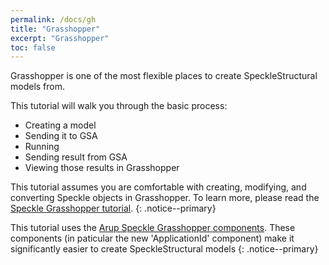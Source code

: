 ```yaml
---
permalink: /docs/gh
title: "Grasshopper"
excerpt: "Grasshopper"
toc: false
---
```


Grasshopper is one of the most flexible places to create SpeckleStructural models from.

This tutorial will walk you through the basic process:

* Creating a model
* Sending it to GSA
* Running
* Sending result from GSA
* Viewing those results in Grasshopper

<i class="fa fa-graduation-cap"></i> This tutorial assumes you are comfortable with creating, modifying, and converting Speckle objects in Grasshopper. To learn more, please read the [Speckle Grasshopper tutorial](https://speckle.systems/docs/clients/grasshopper/schema-builder/).
{: .notice--primary}

This tutorial uses the [Arup Speckle Grasshopper components](https://www.youtube.com/watch?v=oHg5SJYRHA0). These components (in paticular the new 'ApplicationId' component) make it significantly easier to create SpeckleStructural models
{: .notice--primary}